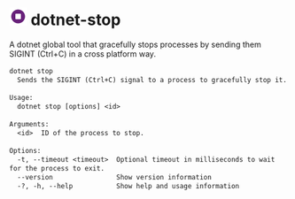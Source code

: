 ![Icon](https://raw.githubusercontent.com/devlooped/dotnet-stop/main/assets/img/icon.png) dotnet-stop
============

A dotnet global tool that gracefully stops processes by sending them SIGINT (Ctrl+C) in a cross platform way.

```
dotnet stop
  Sends the SIGINT (Ctrl+C) signal to a process to gracefully stop it.

Usage:
  dotnet stop [options] <id>

Arguments:
  <id>  ID of the process to stop.

Options:
  -t, --timeout <timeout>  Optional timeout in milliseconds to wait for the process to exit.
  --version                Show version information
  -?, -h, --help           Show help and usage information
```